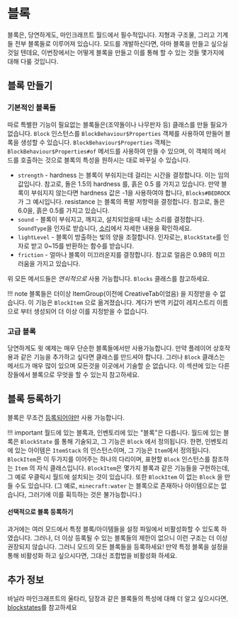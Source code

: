 블록
======

블록은, 당연하게도, 마인크래프트 월드에서 필수적입니다. 지형과 구조물, 그리고 기계들 전부 블록들로 이루어져 있습니다. 모드를 개발하신다면, 아마 블록을 만들고 싶으실 것일 텐데요, 이번장에서는 어떻게 블록을 만들고 이를 통해 할 수 있는 것들 몇가지에 대해 다룰 것입니다.

블록 만들기
----------------

### 기본적인 블록들

따로 특별한 기능이 필요없는 블록들은(조약돌이나 나무판자 등) 클래스를 만들 필요가 없습니다. `Block` 인스턴스를 `BlockBehaviour$Properties` 객체를 사용하여 만들어 블록을 생성할 수 있습니다. `BlockBehaviour$Properties` 객체는 `BlockBehaviour$Properties#of` 메서드를 사용하여 만들 수 있으며, 이 객체의 메서드를 호출하는 것으로 블록의 특성을 원하시는 대로 바꾸실 수 있습니다.

- `strength` - hardness 는 블록이 부숴지는데 걸리는 시간을 결정합니다. 이는 임의값입니다. 참고로, 돌은 1.5의 hardness 를, 흙은 0.5 를 가지고 있습니다. 만약 블록이 부숴지지 않는다면 hardness 값은 -1을 사용하여야 합니다, `Blocks#BEDROCK` 가 그 예시입니다. resistance 는 블록의 폭발 저항력을 결정합니다. 참고로, 돌은 6.0을, 흙은 0.5를 가지고 있습니다.
- `sound` - 블록이 부숴지고, 깨지고, 설치되었을때 내는 소리를 결정합니다. `SoundType`을 인자로 받습니다, [소리][]에서 자세한 내용을 확인하세요.
- `lightLevel` - 블록이 방출하는 빛의 양을 조절합니다. 인자로는, `BlockState`를 인자로 받고 0~15를 반환하는 함수를 받습니다.
- `friction` - 얼마나 블록이 미끄러운지를 결정합니다. 참고로 얼음은 0.98의 미끄러움을 가지고 있습니다.

위 모든 메서드들은 *연쇠적으로* 사용 가능합니다. `Blocks` 클래스를 참고하세요.

!!! note
    블록들은 더이상 ItemGroup(이전에 CreativeTab이었음) 을 지정받을 수 없습니다. 이 기능은 `BlockItem` 으로 옮겨졌습니다.  계다가 번역 키값이 레지스트리 이름으로 부터 생성되어 더 이상 이를 지정받을 수 없습니다.

### 고급 블록

당연하게도 윗 예제는 매우 단순한 블록들에서만 사용가능합니다. 만약 플레이어 상호작용과 같은 기능을 추가하고 싶다면 클래스를 만드셔야 합니다. 그러나 `Block` 클래스는 메서드가 매우 많이 있으며 모든것을 이곳에서 기술할 순 없습니다. 이 섹션에 있는 다른 장들에서 블록으로 무엇을 할 수 있는지 참고하세요.

블록 등록하기
-------------------

블록은 무조건 [등록되어야만][등록] 사용 가능합니다.

!!! important
    월드에 있는 블록과, 인벤토리에 있는 "블록"은 다릅니다. 월드에 있는 블록은 `BlockState` 를 통해 기술되고, 그 기능은 `Block` 에서 정의됩니다. 한편, 인벤토리에 있는 아이템은 `ItemStack` 의 인스턴스이며, 그 기능은 `Item`에서 정의됩니다. `BlockItem`은 이 두가지를 이어주는 하나의 다리이며, 표현할 `Block` 인스턴스를 참조하는 `Item` 의 자식 클래스입니다.  `BlockItem`은 몇가지 블록과 같은 기능들을 구현하는데, 그 예로 우클릭시 월드에 설치되는 것이 있습니다. 또한 `BlockItem` 이 없는 `Block` 을 만들 수도 있습니다. (그 예로, `minecraft:water` 는 블록으로 존재하나 아이템으로는 없습니다, 그러기에 이를 휙득하는 것은 불가능합니다.)

#### 선택적으로 블록 등록하기

과거에는 여러 모드에서 특정 블록/아이템들을 설정 파일에서 비활성화할 수 있도록 하였습니다. 그러나, 더 이상 등록될 수 있는 블록들의 제한이 없으니 이런 구조는 더 이상 권장되지 않습니다. 그러니 모드의 모든 블록들을 등록하세요! 만약 특정 블록을 설정을 통해 비활성화 하고 싶으시다면, 그대신 조합법을 비활성화 하세요.

추가 정보
---------------

바닐라 마인크래프트의 울타리, 담장과 같은 블록들의 특성에 대해 더 알고 싶으시다면, [blockstates]를 참고하세요

[소리]: ../gameeffects/sounds.md
[등록]: ../concepts/registries.md#객체-등록하기
[blockstates]: states.md
